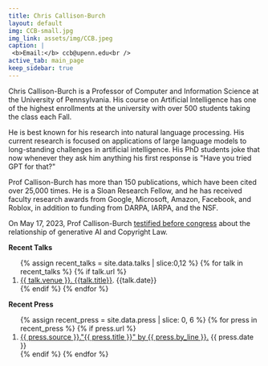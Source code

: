 ```yaml
---
title: Chris Callison-Burch
layout: default
img: CCB-small.jpg
img_link: assets/img/CCB.jpeg
caption: |
 <b>Email:</b> ccb@upenn.edu<br />
active_tab: main_page 
keep_sidebar: true 
---
```

Chris Callison-Burch is a Professor of Computer and Information Science at the University of Pennsylvania. His course on Artificial Intelligence has one of the highest enrollments at the university with over 500 students taking the class each Fall. 

He is best known for his research into natural language processing.  His current research is focused on applications of large language models to long-standing challenges in artificial intelligence. His PhD students joke that now whenever they ask him anything his first response is "Have you tried GPT for that?"

Prof Callison-Burch has more than 150 publications, which have been cited over 25,000 times. He is a Sloan Research Fellow, and he has received faculty research awards from Google, Microsoft, Amazon, Facebook, and Roblox, in addition to funding from DARPA, IARPA, and the NSF. 

On May 17, 2023, Prof Callison-Burch [testified before congress](https://www.youtube.com/playlist?list=PL0S5TKwqfRKKUNWzp7rEe5uuLV-o9VC2f) about the relationship of generative AI and Copyright Law.

<!--
<b>Promotion Materials</b>

I'm going up for promotion to Full Professor this year.  If you'd like to see my materials here they are:

<ul>
<li> <a href="resume.html" class="label label-primary">CV</a> </li>
<li> <a href="research-statement.html" class="label label-success">Research Statement</a> </li>
<li> <a href="teaching-statement.html" class="label label-warning">Teaching Statement</a> </li>
<li> <a href="promotion-summary.html" class="label label-danger">Highlights</a> </li>
</ul>
-->

<b>Recent Talks</b>

<ol>
    {% assign recent_talks = site.data.talks | slice:0,12 %}
    {% for talk in recent_talks %}
      {% if talk.url %}
        <li> <a href="{{talk.url}}">{{ talk.venue }}. {{talk.title}}</a>. {{talk.date}} </li>
      {% endif %}
  {% endfor %}
</ol>


<b>Recent Press</b>

<ol>
    {% assign recent_press = site.data.press | slice: 0, 6 %}
    {% for press in recent_press %}
        {% if press.url %}
            <li>
                 <a href="{{ press.url }}">{{ press.source }}."{{ press.title }}" by {{ press.by_line }}.</a>  {{ press.date }} </li>
        {% endif %}
    {% endfor %}
</ol>


